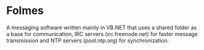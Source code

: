 # Folmes
A messaging software written mainly in VB.NET that uses a shared folder as a base for communication, IRC servers (irc.freenode.net) for faster message transmission and NTP servers (pool.ntp.org) for synchronization.
